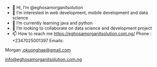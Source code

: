 - 👋 Hi, I’m @eghosamorganitsolution
- 👀 I’m interested in web development, mobile development  and data science
- 🌱 I’m currently learning java and python 
- 💞️ I’m looking to collaborate on data science and development project
- 📫 How to reach me
    https://eghosamorganitsolution.com.ng/
     Phone : +2347025001397
Emails:                                                

Morgan .okuonghae@gmail.com

info@eghosamorganitsolution.com.ng

<!---
eghosamorganitsolution/eghosamorganitsolution is a ✨ special ✨ repository because its `README.md` (this file) appears on your GitHub profile.
You can click the Preview link to take a look at your changes.
--->
